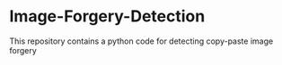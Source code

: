 # Image-Forgery-Detection
This repository contains a python code for detecting copy-paste image forgery
